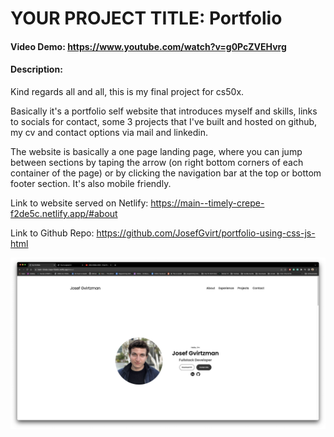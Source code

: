 # YOUR PROJECT TITLE: Portfolio
#### Video Demo:  <https://www.youtube.com/watch?v=g0PcZVEHvrg>
#### Description:
Kind regards all and all, this is my final project for cs50x.

Basically it's a portfolio self website that introduces myself and skills,
links to socials for contact, some 3 projects that I've built and hosted on github, my cv and contact options via mail and linkedin.

The website is basically a one page landing page, where you can jump between sections by taping the arrow (on right bottom corners of each container of the page) or by clicking the navigation bar at the top or bottom footer section. It's also mobile friendly. 

Link to website served on Netlify: https://main--timely-crepe-f2de5c.netlify.app/#about

Link to Github Repo: https://github.com/JosefGvirt/portfolio-using-css-js-html

<img src="./Website screenshot.png" alt="homepage of website">